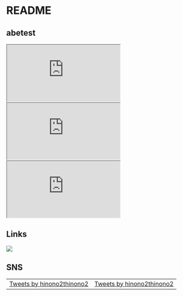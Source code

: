 # README

## abetest

<iframe src="https://www.youtube.com/embed/?list=UUWoiNwdr7EEjgs2waxe_QpA"></iframe>
<iframe src="https://www.youtube.com/embed/?list=UUnjKWUK2t5QJYfeqqilhJhQ"></iframe>
<iframe src="https://www.youtube.com/embed/?list=UUd6MoB9NC6uYN2grvUNT-Zg"></iframe>

## Links
<a href="https://kws-cloud-tech.com/courses/speciality" target="_blank" rel="noopener noreferrer"><img src="https://img.shields.io/badge/CloudTech-0033FF.svg?style=flat-square"></a>

## SNS
<table>
  <tbody>
    <tr>
      <td align="center"><a class="twitter-timeline" data-width="400" data-height="800" data-theme="light" href="https://twitter.com/hinono2thinono2?ref_src=twsrc%5Etfw">Tweets by hinono2thinono2</a> <script async src="https://platform.twitter.com/widgets.js" charset="utf-8"></script></td>
      <td align="center"><a class="twitter-timeline" data-width="400" data-height="800" data-theme="light" href="https://twitter.com/hinono2thinono2?ref_src=twsrc%5Etfw">Tweets by hinono2thinono2</a> <script async src="https://platform.twitter.com/widgets.js" charset="utf-8"></script></td>
    </tr>
  </tbody>
</table>
